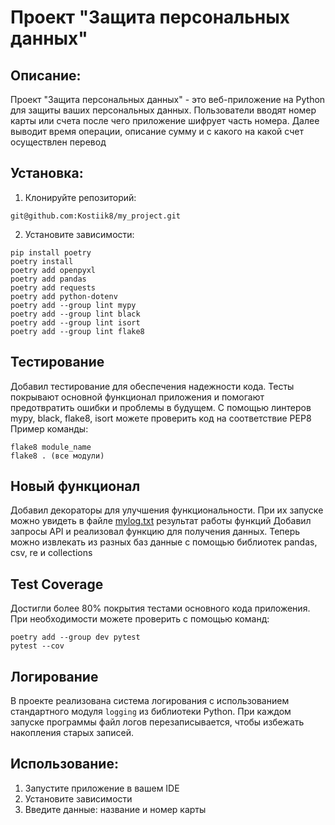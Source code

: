 # Проект "Защита персональных данных"
## Описание:
Проект "Защита персональных данных" - это веб-приложение на Python для защиты ваших персональных данных.
Пользователи вводят номер карты или счета после чего приложение шифрует часть номера.
Далее выводит время операции, описание сумму и с какого на какой счет осуществлен перевод
## Установка:
1. Клонируйте репозиторий:
```
git@github.com:Kostiik8/my_project.git
```
2. Установите зависимости:
```
pip install poetry
poetry install
poetry add openpyxl
poetry add pandas
poetry add requests
poetry add python-dotenv 
poetry add --group lint mypy
poetry add --group lint black
poetry add --group lint isort
poetry add --group lint flake8 
```
## Тестирование
Добавил тестирование для обеспечения надежности кода. Тесты покрывают основной функционал приложения и помогают
предотвратить ошибки и проблемы в будущем.
С помощью линтеров mypy, black, flake8, isort можете проверить код на соответствие PEP8
Пример команды:
```
flake8 module_name
flake8 . (все модули)
```

## Новый функционал
Добавил декораторы для улучшения функциональности. При их запуске можно увидеть в файле [mylog.txt](mylog.txt)
результат работы функций
Добавил запросы API и реализовал функцию для получения данных.
Теперь можно извлекать из разных баз данные с помощью библиотек pandas, csv, re и collections

## Test Coverage
Достигли более 80% покрытия тестами основного кода приложения. При необходимости можете проверить с помощью команд:
```
poetry add --group dev pytest
pytest --cov 
```

## Логирование
В проекте реализована система логирования с использованием стандартного модуля `logging` из библиотеки Python.
При каждом запуске программы файл логов перезаписывается, чтобы избежать накопления старых записей.

## Использование:
1. Запустите приложение в вашем IDE
2. Установите зависимости
3. Введите данные: название и номер карты